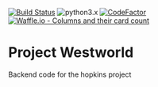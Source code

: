 [![Build Status](https://travis-ci.org/project-hopkins/Westworld.svg?branch=develop)](https://travis-ci.org/project-hopkins/Westworld) ![python3.x](https://img.shields.io/badge/python-3.x-brightgreen.svg) [![CodeFactor](https://www.codefactor.io/repository/github/kanaoreeves/keanufrombehind/badge)](https://www.codefactor.io/repository/github/kanaoreeves/keanufrombehind) [![Waffle.io - Columns and their card count](https://badge.waffle.io/project-hopkins/Westworld.svg?columns=all)](http://waffle.io/project-hopkins/Westworld)


# Project Westworld
Backend code for the hopkins project
